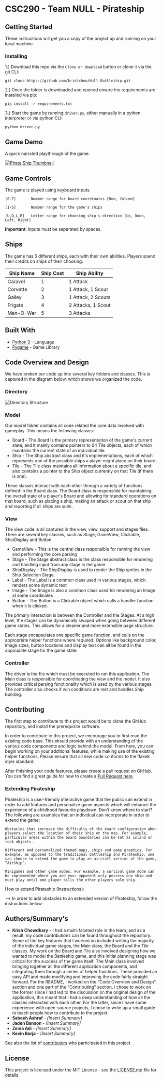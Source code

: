 # CSC290 - Team NULL - Pirateship

## Getting Started

These instructions will get you a copy of the project up and running on your local machine.

### Installing

1.) Download this repo via the `Clone or download` button or clone it via the git CLI:

```
git clone https://github.com/krishchow/Null-Battleship.git
```

2.) Once the folder is downloaded and opened ensure the requirements are installed via pip:

```
pip install -r requirements.txt
```
3.) Start the game by running `driver.py`, either manually in a python interpreter or via python CLI:

```
python driver.py
```

## Game Demo

A quick narrated playthrough of the game:

[![Pirate Ship Thumbnail](https://i.imgur.com/8Ea8Cbr.png)](http://www.youtube.com/watch?v=rlacfsHVneo "Pirate ship demo")


## Game Controls

The game is played using keyboard inputs.

```
[0-7]       Number range for board coordinates [Row, Column]
```
```
[1-5]       Number range for the game's ships
```
```
[U,D,L,R]   Letter range for choosing ship's direction [Up, Down, Left, Right]
```

**Important**: Inputs must be separated by spaces.

## Ships

The game has 5 different ships, each with their own abilities.
Players spend their credits on ships of their choosing.

|Ship Name|Ship Cost|Ship Ability|
|---------|---------|------------|
|Caravel|1| 1 Attack|
|Corvette|2| 1 Attack, 1 Scout|
|Galley|3| 1 Attack, 2 Scouts|
|Frigate|4| 2 Attacks, 1 Scout|
|Man-O-War|5| 3 Attacks|



## Built With

* [Python 3](https://www.python.org/download/releases/3.0/) - Language
* [Pygame](https://www.pygame.org/news) - Game Library

## Code Overview and Design

We have broken our code up into several key folders and classes. This is captured in the diagram below, which shows we organized the code.

### Directory
![Directory Structure](https://i.imgur.com/AJDQIJC.png)

### Model

Our model folder contains all code related the core data involved with gameplay. This means the following classes:

* Board - The Board is the primary representation of the game's current state, and it mainly contains pointers to 64 Tile objects, each of which maintains the current state of an individual tile.
* Ship - The Ship abstract class and it's implementations, each of which represents one of the possible ships a player might place on their board.
* Tile - The Tile class maintains all information about a specific tile, and also contains a pointer to the Ship object currently on that Tile (if there is one).

These classes interact with each other through a variety of functions defined in the Board class. The Board class is responsible for maintaining the overall state of a player's Board and allowing for standard operations on that board, such as placing a ship, making an attack or scout on that ship and reporting if all ships are sunk.

### View

The view code is all captured in the view, view_support and stages files. There are several key classes, such as Stage, GameView, Clickable, ShipDisplay and Button.

* GameView - This is the central class responsible for running the view and performing the core parsing
* Stage - The Stage abstract class is the class responsible for rendering and handling input from any stage in the game
* ShipDisplay - The ShipDisplay is used to render the Ship sprites in the Ship Selection Stage.
* Label - The Label is a common class used in various stages, which renders some dynamic text
* Image - The Image is also a common class used for rendering an Image at some coordinates
* Button - The Button is a Clickable object which calls a handler function when it is clicked.

The primary interaction is between the Controller and the Stages. At a high level, the stages can be dynamically swaped when going between different game states. This allows for a cleaner and more extensible page structure.

Each stage encapsulates one specific game function, and calls on the appropriate helper functions where required. Options like background color, image sizes, button locations and display text can all be found in the appropiate stage for the game state.

### Controller

The driver is the file which must be executed to run this application. The Main class is responsible for coordinating the view and the model. It also provides critical parsing functionality which is used by the various stages. The controller also checks if win conditions are met and handles Ship building.

## Contributing

The first step to contribute to this project would be to clone the GitHub repository, and install the prerequisite software.

In order to contribute to this project, we encourage you to first read the existing code base. This should provide with an understanding of the various code components and logic behind the model. From here, you can begin working on your additional features, while making use of the existing helper functions. Please ensure that all new code conforms to the flake8 style standard.

After finishing your code features, please create a pull request on GitHub. You can find a great guide for how to create a [Pull Request here](https://help.github.com/en/github/collaborating-with-issues-and-pull-requests/creating-a-pull-request).

### Extending Pirateship

Pirateship is a user-friendly interactive game that the public can extend in order to add features and personalize game aspects which will enhance the experience of a childhood favourite playdown. Don’t know where to start? The following are examples that an individual can incorporate in order to extend the game:

    Obstacles that increase the difficulty of the board configuration when players select the location of their ship on the map. For example, particular areas within the board boundaries can be set as island or rock objects.

    Different and personalized themed maps, ships and game graphics. For example, as opposed to the traditional battleship and Pirateship, one can choose to extend the game to play an aircraft version of the game, “AirShip”.

    Minigames and other game modes. For example, a survival game mode can be implemented where you and your opponent only possess one ship and must play until one player kills the other players sole ship.

How to extend Pirateship (Instructions):

--> In order to add obstacles to an extended version of Pirateship, follow the instructions below:

## Authors/Summary's

* **Krish Chowdhary** - I had a multi-faceted role in the team, and as a result, my code contributions can be found throughout the repository.  Some of the key features that I worked on included writing the majority of the individual game stages, the Main class, the Board and the Tile classes. My work on the Board and Tile also involved designing how we wanted to model the Battleship game, and this initial planning stage was critical for the success of the game itself. The Main class involved bringing together all the different application components, and integrating them through a series of helper functions. These provided an easy API and made modifying and improving the code fairly straight forward. For the README, I worked on the “Code Overview and Design” section and one part of the “Contributing” section. I chose to work on the former since I had led to the discussion on the original design of the application, this meant that I had a deep understanding of how all the classes interacted with each other. For the latter, since I have some experience with open-source projects, I chose to write up a small guide to teach people how to contribute to the project.
* **Sabeeh Ashraf** - *[Insert Summary]*
* **Jaden Banson** - *[Insert Summary]*
* **Zeina Adi** - *[Insert Summary]*
* **Kevin Borja** - *[Insert Summary]*

See also the list of [contributors](https://github.com/krishchow/Null-Battleship/graphs/contributors) who participated in this project.

## License

This project is licensed under the MIT License - see the [LICENSE.md](LICENSE.md) file for details
